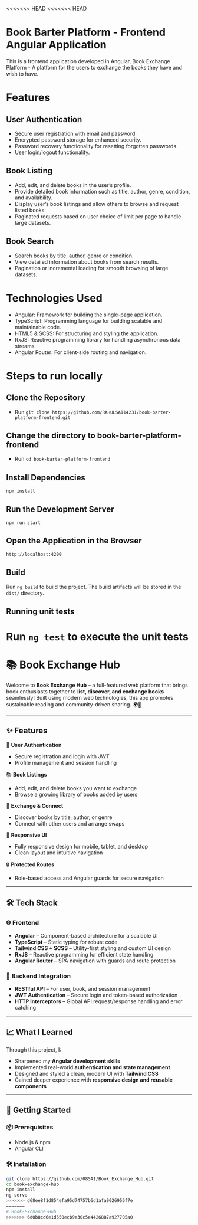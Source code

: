 <<<<<<< HEAD
<<<<<<< HEAD
# Book Barter Platform - Frontend Angular Application

This is a frontend application developed in Angular, Book Exchange Platform - A platform for the users to exchange the books they have and wish to have.

# Features

## User Authentication
* Secure user registration with email and password.
* Encrypted password storage for enhanced security.
* Password recovery functionality for resetting forgotten passwords.
* User login/logout functionality.

## Book Listing
* Add, edit, and delete books in the user’s profile.
* Provide detailed book information such as title, author, genre, condition, and availability.
* Display user’s book listings and allow others to browse and request listed books.
* Paginated requests based on user choice of limit per page to handle large datasets.

## Book Search
* Search books by title, author, genre or condition.
* View detailed information about books from search results.
* Pagination or incremental loading for smooth browsing of large datasets.


# Technologies Used
* Angular: Framework for building the single-page application.
* TypeScript: Programming language for building scalable and maintainable code.
* HTML5 & SCSS: For structuring and styling the application.
* RxJS: Reactive programming library for handling asynchronous data streams.
* Angular Router: For client-side routing and navigation.

# Steps to run locally

## Clone the Repository
* Run `git clone https://github.com/RAHULSAI14231/book-barter-platform-frontend.git`

## Change the directory to book-barter-platform-frontend
* Run `cd book-barter-platform-frontend`

## Install Dependencies
`npm install`

## Run the Development Server
`npm run start`

## Open the Application in the Browser
`http://localhost:4200`

## Build

Run `ng build` to build the project. The build artifacts will be stored in the `dist/` directory.

## Running unit tests

Run `ng test` to execute the unit tests
=======
# 📚 Book Exchange Hub

Welcome to **Book Exchange Hub** – a full-featured web platform that brings book enthusiasts together to **list, discover, and exchange books** seamlessly! Built using modern web technologies, this app promotes sustainable reading and community-driven sharing. 🌍📖

---

## ✨ Features

🔐 **User Authentication**
- Secure registration and login with JWT
- Profile management and session handling

📚 **Book Listings**
- Add, edit, and delete books you want to exchange
- Browse a growing library of books added by users

🤝 **Exchange & Connect**
- Discover books by title, author, or genre
- Connect with other users and arrange swaps

📱 **Responsive UI**
- Fully responsive design for mobile, tablet, and desktop
- Clean layout and intuitive navigation

🔒 **Protected Routes**
- Role-based access and Angular guards for secure navigation

---

## 🛠️ Tech Stack

### 🌐 Frontend
- **Angular** – Component-based architecture for a scalable UI
- **TypeScript** – Static typing for robust code
- **Tailwind CSS + SCSS** – Utility-first styling and custom UI design
- **RxJS** – Reactive programming for efficient state handling
- **Angular Router** – SPA navigation with guards and route protection

### 🔗 Backend Integration
- **RESTful API** – For user, book, and session management
- **JWT Authentication** – Secure login and token-based authorization
- **HTTP Interceptors** – Global API request/response handling and error catching

---

## 📈 What I Learned

Through this project, I:
- Sharpened my **Angular development skills**
- Implemented real-world **authentication and state management**
- Designed and styled a clean, modern UI with **Tailwind CSS**
- Gained deeper experience with **responsive design and reusable components**

---

## 🚀 Getting Started

### 📦 Prerequisites
- Node.js & npm
- Angular CLI

### 🛠️ Installation

```bash
git clone https://github.com/08SAI/Book_Exchange_Hub.git
cd book-exchange-hub
npm install
ng serve
>>>>>>> d68ee8f1d854efa95d74757b6d1afa9026956f7e
=======
# Book-Exchange-Hub
>>>>>>> 6d0b8cd6e1d550ecb9e30c5e4426887a927705a0
